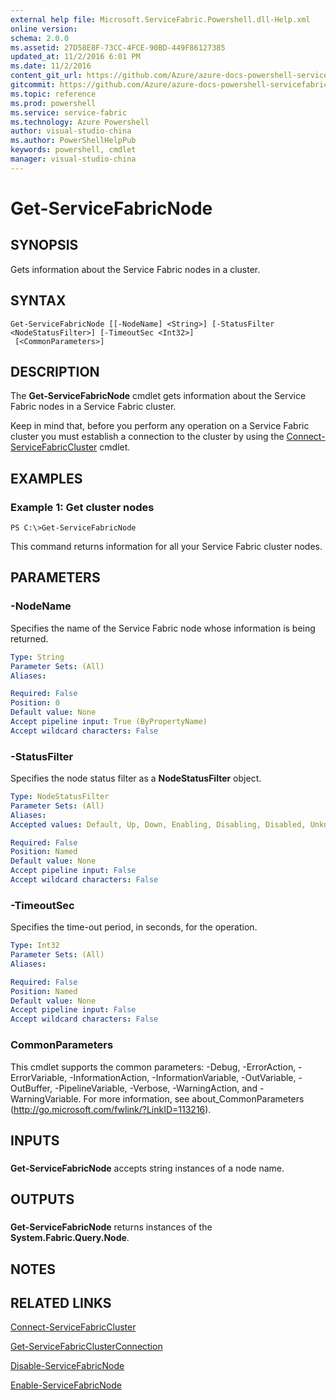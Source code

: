 ```yaml
---
external help file: Microsoft.ServiceFabric.Powershell.dll-Help.xml
online version:
schema: 2.0.0
ms.assetid: 27D58E8F-73CC-4FCE-90BD-449F86127385
updated_at: 11/2/2016 6:01 PM
ms.date: 11/2/2016
content_git_url: https://github.com/Azure/azure-docs-powershell-servicefabric/blob/master/Service-Fabric-cmdlets/ServiceFabric/vlatest/Get-ServiceFabricNode.md
gitcommit: https://github.com/Azure/azure-docs-powershell-servicefabric/blob/a04d7fb81ddb4ca19a8c0101c71d7745ad5e082a/Service-Fabric-cmdlets/ServiceFabric/vlatest/Get-ServiceFabricNode.md
ms.topic: reference
ms.prod: powershell
ms.service: service-fabric
ms.technology: Azure Powershell
author: visual-studio-china
ms.author: PowerShellHelpPub
keywords: powershell, cmdlet
manager: visual-studio-china
---
```


# Get-ServiceFabricNode

## SYNOPSIS
Gets information about the Service Fabric nodes in a cluster.

## SYNTAX

```
Get-ServiceFabricNode [[-NodeName] <String>] [-StatusFilter <NodeStatusFilter>] [-TimeoutSec <Int32>]
 [<CommonParameters>]
```

## DESCRIPTION
The **Get-ServiceFabricNode** cmdlet gets information about the Service Fabric nodes in a Service Fabric cluster.

Keep in mind that, before you perform any operation on a Service Fabric cluster you must establish a connection to the cluster by using the [Connect-ServiceFabricCluster](./Connect-ServiceFabricCluster.md) cmdlet.

## EXAMPLES

### Example 1: Get cluster nodes
```
PS C:\>Get-ServiceFabricNode
```

This command returns information for all your Service Fabric cluster nodes.

## PARAMETERS

### -NodeName
Specifies the name of the Service Fabric node whose information is being returned.

```yaml
Type: String
Parameter Sets: (All)
Aliases:

Required: False
Position: 0
Default value: None
Accept pipeline input: True (ByPropertyName)
Accept wildcard characters: False
```

### -StatusFilter
Specifies the node status filter as a **NodeStatusFilter** object.

```yaml
Type: NodeStatusFilter
Parameter Sets: (All)
Aliases:
Accepted values: Default, Up, Down, Enabling, Disabling, Disabled, Unknown, Removed, All

Required: False
Position: Named
Default value: None
Accept pipeline input: False
Accept wildcard characters: False
```

### -TimeoutSec
Specifies the time-out period, in seconds, for the operation.

```yaml
Type: Int32
Parameter Sets: (All)
Aliases:

Required: False
Position: Named
Default value: None
Accept pipeline input: False
Accept wildcard characters: False
```

### CommonParameters
This cmdlet supports the common parameters: -Debug, -ErrorAction, -ErrorVariable, -InformationAction, -InformationVariable, -OutVariable, -OutBuffer, -PipelineVariable, -Verbose, -WarningAction, and -WarningVariable. For more information, see about_CommonParameters (http://go.microsoft.com/fwlink/?LinkID=113216).

## INPUTS

###  
**Get-ServiceFabricNode** accepts string instances of a node name.

## OUTPUTS

###  
**Get-ServiceFabricNode** returns instances of the  **System.Fabric.Query.Node**.

## NOTES

## RELATED LINKS

[Connect-ServiceFabricCluster](xref:ServiceFabric/vlatest/Connect-ServiceFabricCluster.md)

[Get-ServiceFabricClusterConnection](xref:ServiceFabric/vlatest/Get-ServiceFabricClusterConnection.md)

[Disable-ServiceFabricNode](xref:ServiceFabric/vlatest/Disable-ServiceFabricNode.md)

[Enable-ServiceFabricNode](xref:ServiceFabric/vlatest/Enable-ServiceFabricNode.md)
